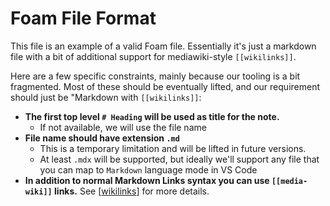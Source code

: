 # Foam File Format

This file is an example of a valid Foam file. Essentially it's just a markdown file with a bit of additional support for mediawiki-style `[[wikilinks]]`.

Here are a few specific constraints, mainly because our tooling is a bit fragmented. Most of these should be eventually lifted, and our requirement should just be "Markdown with `[[wikilinks]]`:

- **The first top level `# Heading` will be used as title for the note.**
  - If not available, we will use the file name
- **File name should have extension `.md`**
  - This is a temporary limitation and will be lifted in future versions.
  - At least `.mdx` will be supported, but ideally we'll support any file that you can map to `Markdown` language mode in VS Code
- **In addition to normal Markdown Links syntax you can use `[[media-wiki]]` links.** See [[wikilinks]] for more details.

[//begin]: # "Autogenerated link references for markdown compatibility"
[wikilinks]: ../wikilinks.md "Wikilinks"
[//end]: # "Autogenerated link references"
